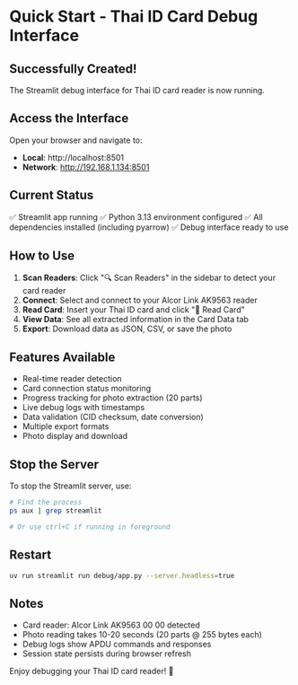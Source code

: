 # Quick Start - Thai ID Card Debug Interface

## Successfully Created!

The Streamlit debug interface for Thai ID card reader is now running.

## Access the Interface

Open your browser and navigate to:
- **Local**: http://localhost:8501
- **Network**: http://192.168.1.134:8501

## Current Status

✅ Streamlit app running
✅ Python 3.13 environment configured
✅ All dependencies installed (including pyarrow)
✅ Debug interface ready to use

## How to Use

1. **Scan Readers**: Click "🔍 Scan Readers" in the sidebar to detect your card reader
2. **Connect**: Select and connect to your Alcor Link AK9563 reader
3. **Read Card**: Insert your Thai ID card and click "📖 Read Card"
4. **View Data**: See all extracted information in the Card Data tab
5. **Export**: Download data as JSON, CSV, or save the photo

## Features Available

- Real-time reader detection
- Card connection status monitoring
- Progress tracking for photo extraction (20 parts)
- Live debug logs with timestamps
- Data validation (CID checksum, date conversion)
- Multiple export formats
- Photo display and download

## Stop the Server

To stop the Streamlit server, use:
```bash
# Find the process
ps aux | grep streamlit

# Or use ctrl+C if running in foreground
```

## Restart

```bash
uv run streamlit run debug/app.py --server.headless=true
```

## Notes

- Card reader: Alcor Link AK9563 00 00 detected
- Photo reading takes 10-20 seconds (20 parts @ 255 bytes each)
- Debug logs show APDU commands and responses
- Session state persists during browser refresh

Enjoy debugging your Thai ID card reader! 🪪

